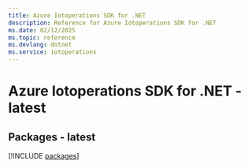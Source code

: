 ```yaml
---
title: Azure Iotoperations SDK for .NET
description: Reference for Azure Iotoperations SDK for .NET
ms.date: 02/12/2025
ms.topic: reference
ms.devlang: dotnet
ms.service: iotoperations
---
```

# Azure Iotoperations SDK for .NET - latest
## Packages - latest
[!INCLUDE [packages](iotoperations-index.md)]